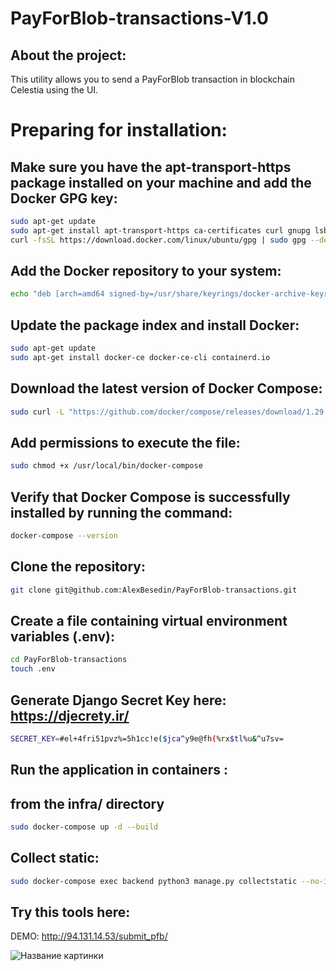 # PayForBlob-transactions-V1.0

## About the project:

This utility allows you to send a PayForBlob transaction in blockchain Celestia using the UI.


# Preparing for installation:
## Make sure you have the apt-transport-https package installed on your machine and add the Docker GPG key:

```sh
sudo apt-get update
sudo apt-get install apt-transport-https ca-certificates curl gnupg lsb-release
curl -fsSL https://download.docker.com/linux/ubuntu/gpg | sudo gpg --dearmor -o /usr/share/keyrings/docker-archive-keyring.gpg
```

## Add the Docker repository to your system:

```sh
echo "deb [arch=amd64 signed-by=/usr/share/keyrings/docker-archive-keyring.gpg] https://download.docker.com/linux/ubuntu $(lsb_release -cs) stable" | sudo tee /etc/apt/sources.list.d/docker.list > /dev/null
```
## Update the package index and install Docker:

```sh
sudo apt-get update
sudo apt-get install docker-ce docker-ce-cli containerd.io
```

## Download the latest version of Docker Compose:


```sh
sudo curl -L "https://github.com/docker/compose/releases/download/1.29.2/docker-compose-$(uname -s)-$(uname -m)" -o /usr/local/bin/docker-compose
```
## Add permissions to execute the file:

```sh
sudo chmod +x /usr/local/bin/docker-compose
```
## Verify that Docker Compose is successfully installed by running the command:

```sh
docker-compose --version
```

## Clone the repository: 

```sh
git clone git@github.com:AlexBesedin/PayForBlob-transactions.git
```
## Create a file containing virtual environment variables (.env):

```sh
cd PayForBlob-transactions
touch .env
```

## Generate Django Secret Key here: https://djecrety.ir/

```sh
SECRET_KEY=#el+4fri51pvz%=5h1cc!e($jca^y9e@fh(%rx$tl%u&^u7sv=
```

## Run the application in containers :
## from the infra/ directory

```sh
sudo docker-compose up -d --build
```

## Collect static:
```sh
sudo docker-compose exec backend python3 manage.py collectstatic --no-input
```

## Try this tools here:

DEMO: http://94.131.14.53/submit_pfb/

![Название картинки](https://github.com/AlexBesedin/PayForBlob-transactions-V1.0/blob/de6d738377b172185b5ec20bedcc6bba0e2c483c/1.PNG)
